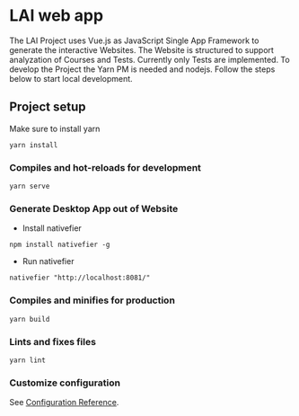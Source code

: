 # LAI web app
The LAI Project uses Vue.js as JavaScript Single App Framework to generate the interactive Websites.
The Website is structured to support analyzation of Courses and Tests. Currently only Tests are implemented.
To develop the Project the Yarn PM is needed and nodejs. Follow the steps below to start local development.

## Project setup
Make sure to install yarn
```
yarn install
```

### Compiles and hot-reloads for development
```
yarn serve
```

### Generate Desktop App out of Website
* Install nativefier
```
npm install nativefier -g
```

* Run nativefier
```
nativefier "http://localhost:8081/"
```

### Compiles and minifies for production
```
yarn build
```

### Lints and fixes files
```
yarn lint
```

### Customize configuration
See [Configuration Reference](https://cli.vuejs.org/config/).
